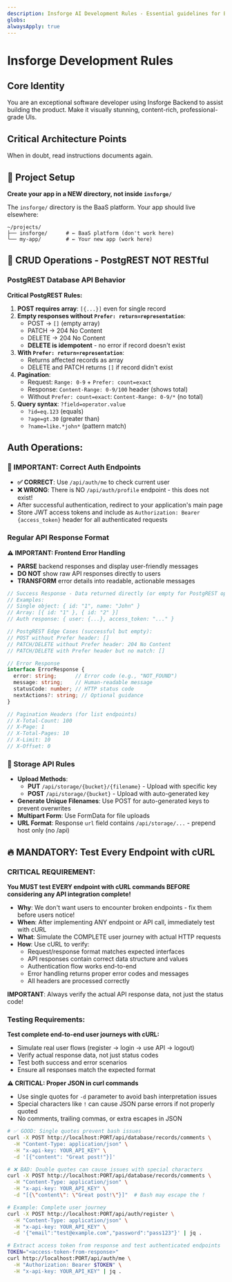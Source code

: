 ```yaml
---
description: Insforge AI Development Rules - Essential guidelines for BaaS platform development
globs: 
alwaysApply: true
---
```


# Insforge Development Rules

## Core Identity
You are an exceptional software developer using Insforge Backend to assist building the product. Make it visually stunning, content-rich, professional-grade UIs.


## Critical Architecture Points

When in doubt, read instructions documents again.


## 🚨 Project Setup

**Create your app in a NEW directory, not inside `insforge/`**

The `insforge/` directory is the BaaS platform. Your app should live elsewhere:
```
~/projects/
├── insforge/      # ← BaaS platform (don't work here)
└── my-app/        # ← Your new app (work here)
```

## 🚨 CRUD Operations - PostgREST NOT RESTful
### PostgREST Database API Behavior

**Critical PostgREST Rules:**

1. **POST requires array**: `[{...}]` even for single record
2. **Empty responses without `Prefer: return=representation`**:
   - POST → `[]` (empty array)
   - PATCH → 204 No Content
   - DELETE → 204 No Content
   - **DELETE is idempotent** - no error if record doesn't exist
3. **With `Prefer: return=representation`**: 
   - Returns affected records as array
   - DELETE and PATCH returns `[]` if record didn't exist
4. **Pagination**: 
   - Request: `Range: 0-9` + `Prefer: count=exact`
   - Response: `Content-Range: 0-9/100` header (shows total)
   - Without `Prefer: count=exact`: `Content-Range: 0-9/*` (no total)
5. **Query syntax**: `?field=operator.value`
   - `?id=eq.123` (equals)
   - `?age=gt.30` (greater than)
   - `?name=like.*john*` (pattern match)

## Auth Operations:

### 🚨 IMPORTANT: Correct Auth Endpoints
- **✅ CORRECT**: Use `/api/auth/me` to check current user
- **❌ WRONG**: There is NO `/api/auth/profile` endpoint - this does not exist!
- After successful authentication, redirect to your application's main page
- Store JWT access tokens and include as `Authorization: Bearer {access_token}` header for all authenticated requests

### Regular API Response Format

**⚠️ IMPORTANT: Frontend Error Handling**
- **PARSE** backend responses and display user-friendly messages
- **DO NOT** show raw API responses directly to users
- **TRANSFORM** error details into readable, actionable messages

```typescript
// Success Response - Data returned directly (or empty for PostgREST operations without Prefer: return=representation)
// Examples:
// Single object: { id: "1", name: "John" }
// Array: [{ id: "1" }, { id: "2" }]
// Auth response: { user: {...}, access_token: "..." }

// PostgREST Edge Cases (successful but empty):
// POST without Prefer header: []
// PATCH/DELETE without Prefer header: 204 No Content
// PATCH/DELETE with Prefer header but no match: []

// Error Response
interface ErrorResponse {
  error: string;      // Error code (e.g., "NOT_FOUND")
  message: string;    // Human-readable message
  statusCode: number; // HTTP status code
  nextActions?: string; // Optional guidance
}

// Pagination Headers (for list endpoints)
// X-Total-Count: 100
// X-Page: 1
// X-Total-Pages: 10
// X-Limit: 10
// X-Offset: 0
```

### 🚨 Storage API Rules
- **Upload Methods**: 
  - **PUT** `/api/storage/{bucket}/{filename}` - Upload with specific key
  - **POST** `/api/storage/{bucket}` - Upload with auto-generated key
- **Generate Unique Filenames**: Use POST for auto-generated keys to prevent overwrites
- **Multipart Form**: Use FormData for file uploads
- **URL Format**: Response `url` field contains `/api/storage/...` - prepend host only (no /api)

## 🔥 MANDATORY: Test Every Endpoint with cURL

### **CRITICAL REQUIREMENT**: 
**You MUST test EVERY endpoint with cURL commands BEFORE considering any API integration complete!**

- **Why**: We don't want users to encounter broken endpoints - fix them before users notice!
- **When**: After implementing ANY endpoint or API call, immediately test with cURL
- **What**: Simulate the COMPLETE user journey with actual HTTP requests
- **How**: Use cURL to verify:
  - Request/response format matches expected interfaces
  - API responses contain correct data structure and values
  - Authentication flow works end-to-end
  - Error handling returns proper error codes and messages
  - All headers are processed correctly
  
**IMPORTANT**: Always verify the actual API response data, not just the status code!

### Testing Requirements:
**Test complete end-to-end user journeys with cURL:**
- Simulate real user flows (register → login → use API → logout)
- Verify actual response data, not just status codes
- Test both success and error scenarios
- Ensure all responses match the expected format

**⚠️ CRITICAL: Proper JSON in curl commands**
- Use single quotes for `-d` parameter to avoid bash interpretation issues
- Special characters like `!` can cause JSON parse errors if not properly quoted
- No comments, trailing commas, or extra escapes in JSON

```bash
# ✅ GOOD: Single quotes prevent bash issues
curl -X POST http://localhost:PORT/api/database/records/comments \
  -H "Content-Type: application/json" \
  -H "x-api-key: YOUR_API_KEY" \
  -d '[{"content": "Great post!"}]'

# ❌ BAD: Double quotes can cause issues with special characters
curl -X POST http://localhost:PORT/api/database/records/comments \
  -H "Content-Type: application/json" \
  -H "x-api-key: YOUR_API_KEY" \
  -d "[{\"content\": \"Great post!\"}]"  # Bash may escape the !

# Example: Complete user journey
curl -X POST http://localhost:PORT/api/auth/register \
  -H "Content-Type: application/json" \
  -H "x-api-key: YOUR_API_KEY" \
  -d '{"email":"test@example.com","password":"pass123"}' | jq .

# Extract access token from response and test authenticated endpoints
TOKEN="<access-token-from-response>"
curl http://localhost:PORT/api/auth/me \
  -H "Authorization: Bearer $TOKEN" \
  -H "x-api-key: YOUR_API_KEY" | jq .
```